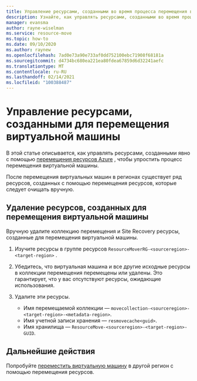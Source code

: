 ```yaml
---
title: Управление ресурсами, созданными во время процесса перемещения виртуальной машины в службе "перемещение ресурсов Azure"
description: Узнайте, как управлять ресурсами, созданными во время процесса перемещения виртуальной машины в службе "перемещение ресурсов Azure".
manager: evansma
author: rayne-wiselman
ms.service: resource-move
ms.topic: how-to
ms.date: 09/10/2020
ms.author: raynew
ms.openlocfilehash: 7ad0e73a90e733af0dd752100ebc71908f68181a
ms.sourcegitcommit: d4734bc680ea221ea80fdea67859d6d32241aefc
ms.translationtype: MT
ms.contentlocale: ru-RU
ms.lasthandoff: 02/14/2021
ms.locfileid: "100388487"
---
```

# <a name="manage-resources-created-for-the-vm-move"></a>Управление ресурсами, созданными для перемещения виртуальной машины

В этой статье описывается, как управлять ресурсами, созданными явно с помощью [перемещения ресурсов Azure](overview.md) , чтобы упростить процесс перемещения виртуальной машины. 

После перемещения виртуальных машин в регионах существует ряд ресурсов, созданных с помощью перемещения ресурсов, которые следует очищать вручную.

## <a name="delete-resources-created-for-vm-move"></a>Удаление ресурсов, созданных для перемещения виртуальной машины

Вручную удалите коллекцию перемещения и Site Recovery ресурсы, созданные для перемещения виртуальной машины.

1. Изучите ресурсы в группе ресурсов ```ResourceMoverRG-<sourceregion>-<target-region>``` .
2. Убедитесь, что виртуальная машина и все другие исходные ресурсы в коллекции перемещения перемещены или удалены. Это гарантирует, что у вас отсутствуют ресурсы, ожидающие использования.
2. Удалите эти ресурсы.

    - Имя перемещаемой коллекции — ```movecollection-<sourceregion>-<target-region>-<metadata-region>```.
    - Имя учетной записи хранения — ```resmovecache<guid>```.
    - Имя хранилища — ```ResourceMove-<sourceregion>-<target-region>-GUID```.

## <a name="next-steps"></a>Дальнейшие действия

Попробуйте [переместить виртуальную машину](tutorial-move-region-virtual-machines.md) в другой регион с помощью перемещения ресурсов.
